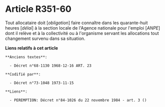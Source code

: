 # Article R351-60

Tout allocataire doit [*obligation*] faire connaître dans les quarante-huit heures [*délai*] à la section locale de l'Agence
nationale pour l'emploi [*ANPE*] dont il relève et à la collectivité ou à l'organisme servant les allocations tout changement
survenu dans sa situation.

**Liens relatifs à cet article**

	**Anciens textes**:

	  - Décret n°68-1130 1968-12-16 ART. 23

	**Codifié par**:

	  - Décret n°73-1048 1973-11-15

	**Liens**:

	  - PEREMPTION: Décret n°84-1026 du 22 novembre 1984 - art. 3 ()
